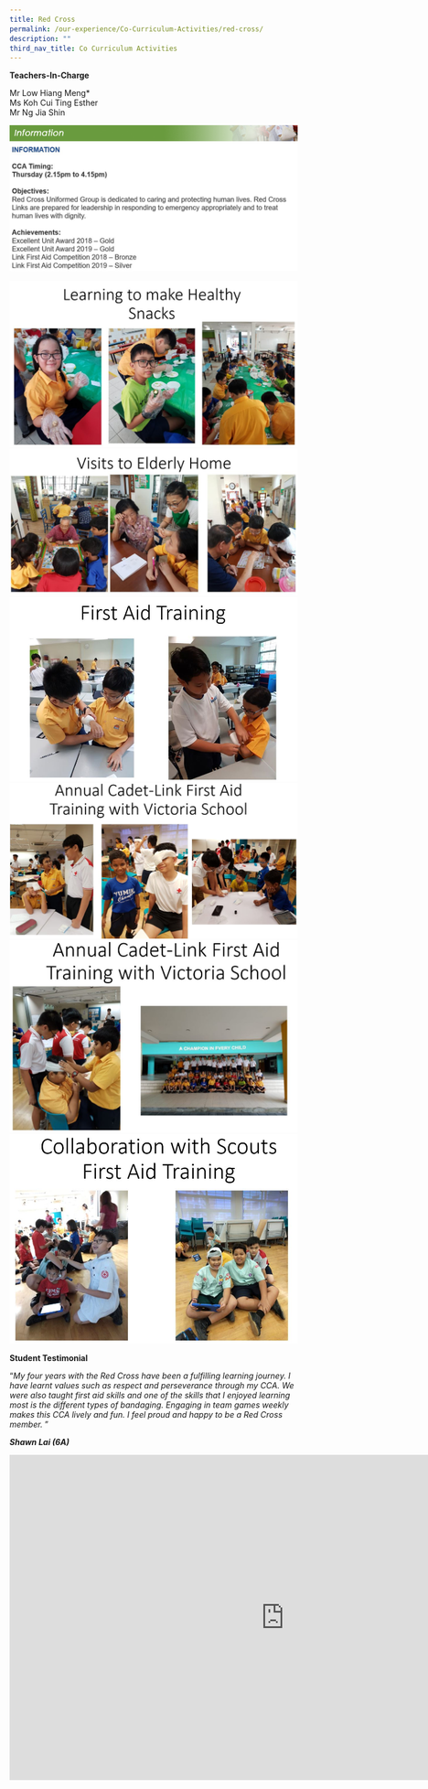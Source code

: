 ```yaml
---
title: Red Cross
permalink: /our-experience/Co-Curriculum-Activities/red-cross/
description: ""
third_nav_title: Co Curriculum Activities
---
```

**Teachers-In-Charge**  
  
Mr Low Hiang Meng*  	
Ms Koh Cui Ting Esther  
Mr Ng Jia Shin

![](/images/information_redcross.png)
![](/images/Redcross2020a.jpeg)

![](/images/Redcross2020b.jpeg)
![](/images/Redcross2020c.jpeg)
![](/images/Redcross2020d.jpeg)
![](/images/Redcross2020e.jpeg)
![](/images/Redcross2020f.jpeg)
![](/images/Redcross2020g.jpeg)


**Student Testimonial**  

“_My four years with the Red Cross have been a fulfilling learning journey. I have learnt values such as respect and perseverance through my CCA. We were also taught first aid skills and one of the skills that I enjoyed learning most is the different types of bandaging. Engaging in team games weekly makes this CCA lively and fun. I feel proud and happy to be a Red Cross member._&nbsp;”  

**_Shawn Lai (6A)_**

<iframe allowfullscreen="true" height="569" width="960" frameborder="0" src="https://docs.google.com/presentation/d/e/2PACX-1vRTXIpjzep94UxELR93JM6VXvwHeQ88HkHyYepZiabHU0yl87jq9CatPyEI50I70uFA1h2qKqLbaOzy/embed?start=false&amp;loop=false&amp;delayms=3000"></iframe>